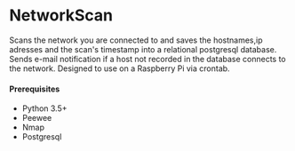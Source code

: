 # NetworkScan

Scans the network you are connected to and saves the hostnames,ip adresses
and the scan's timestamp into a relational postgresql database.
Sends e-mail notification if a host not recorded in the database connects to the
network.
Designed to use on a Raspberry Pi via crontab.

#### Prerequisites
* Python 3.5+
* Peewee
* Nmap
* Postgresql
